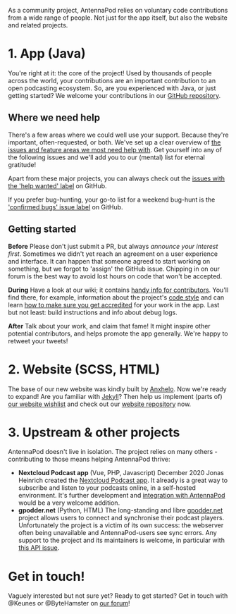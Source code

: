 As a community project, AntennaPod relies on voluntary code contributions from a wide range of people. Not just for the app itself, but also the website and related projects.

# 1. App (Java)
You're right at it: the core of the project! Used by thousands of people across the world, your contributions are an important contribution to an open podcasting ecosystem. So, are you experienced with Java, or just getting started? We welcome your contributions in our [GitHub repository](https://github.com/AntennaPod/AntennaPod).

## Where we need help
There's a few areas where we could well use your support. Because they're important, often-requested, or both. We've set up a clear overview of [the issues and feature areas we most need help with](https://github.com/AntennaPod/AntennaPod/projects/2). Get yourself into any of the following issues and we'll add you to our (mental) list for eternal gratitude!

Apart from these major projects, you can always check out the [issues with the 'help wanted' label](https://github.com/AntennaPod/AntennaPod/labels/help%20wanted) on GitHub.

If you prefer bug-hunting, your go-to list for a weekend bug-hunt is the ['confirmed bugs' issue label](https://github.com/AntennaPod/AntennaPod/labels/confirmed%20bug) on GitHub.

## Getting started
**Before** Please don't just submit a PR, but always *announce your interest first*. Sometimes we didn't yet reach an agreement on a user experience and interface. It can happen that someone agreed to start working on something, but we forgot to 'assign' the GitHub issue. Chipping in on our forum is the best way to avoid lost hours on code that won't be accepted.

**During** Have a look at our wiki; it contains [handy info for contributors](https://github.com/AntennaPod/AntennaPod/wiki). You'll find there, for example, information about the project's [code style](https://github.com/AntennaPod/AntennaPod/wiki/Code-style) and can learn [how to make sure you get accredited](https://github.com/AntennaPod/AntennaPod/wiki/Getting-accredited-on-the-Contributors-page) for your work in the app. Last but not least: build instructions and info about debug logs.

**After** Talk about your work, and claim that fame! It might inspire other potential contributors, and helps promote the app generally. We're happy to retweet your tweets!

# 2. Website (SCSS, HTML)
The base of our new website was kindly built by [Anxhelo](https://lushka.al). Now we're ready to expand! Are you familiar with [Jekyll](https://jekyllrb.com/)? Then help us implement (parts of) [our website wishlist](https://forum.antennapod.org/t/sitemap-for-the-new-website/240) and check out our [website repository](https://github.com/AntennaPod/antennapod.github.io) now.

# 3. Upstream & other projects
AntennaPod doesn't live in isolation. The project relies on many others - contributing to those means helping AntennaPod thrive:
* **Nextcloud Podcast app** (Vue, PHP, Javascript)
December 2020 Jonas Heinrich created the [Nextcloud Podcast app](https://apps.nextcloud.com/apps/podcast). It already is a great way to subscribe and listen to your podcasts online, in a self-hosted environment. It's further development and [integration with AntennaPod](https://git.project-insanity.org/onny/nextcloud-app-podcast/-/issues/103) would be a very welcome addition.
* **gpodder.net** (Python, HTML)
The long-standing and libre [gpodder.net](https://gpodder.net/) project allows users to connect and synchronise their podcast players. Unfortunately the project is a victim of its own success: the webserver often being unavailable and AntennaPod-users see sync errors. Any support to the project and its maintainers is welcome, in particular with [this API issue](https://github.com/gpodder/mygpo/issues/128).

# Get in touch!
Vaguely interested but not sure yet? Ready to get started? Get in touch with @Keunes or @ByteHamster on [our forum](https://forum.antennapod.org)!
